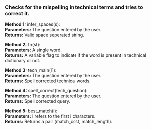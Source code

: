### Checks for the mispelling in technical terms and tries to correct it.

**Method 1:** infer_spaces(s):<br/>
 **Parameters:** The question entered by the user.<br/>
 **Returns:** Valid space seperated string.<br/>
  
**Method 2:** fn(st):<br/>
  **Parameters:** A single word.<br/>
  **Returns:** A variable flag to indicate if the word is present in technical dictionary or not.<br/>

**Method 3:** tech_main(l1):<br/>
  **Parameters:** The question entered by the user. <br/>
  **Returns:** Spell corrected technical words.<br/>

**Method 4:** spell_correct(tech_question):<br/>
  **Parameters:** The question entered by the user.<br/>
  **Returns:** Spell corrected query. <br/>

 **Method 5:** best_match(i):<br/>
  **Parameters:** i refers to the first i characters.<br/>
  **Returns:** Returns a pair (match_cost, match_length).<br/>
     
